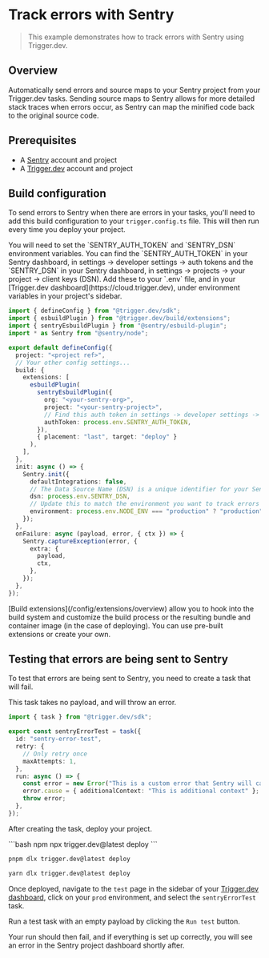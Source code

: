 # Track errors with Sentry

> This example demonstrates how to track errors with Sentry using Trigger.dev.

## Overview

Automatically send errors and source maps to your Sentry project from your Trigger.dev tasks. Sending source maps to Sentry allows for more detailed stack traces when errors occur, as Sentry can map the minified code back to the original source code.

## Prerequisites

* A [Sentry](https://sentry.io) account and project
* A [Trigger.dev](https://trigger.dev) account and project

## Build configuration

To send errors to Sentry when there are errors in your tasks, you'll need to add this build configuration to your `trigger.config.ts` file. This will then run every time you deploy your project.

<Note>
  You will need to set the `SENTRY_AUTH_TOKEN` and `SENTRY_DSN` environment variables. You can find
  the `SENTRY_AUTH_TOKEN` in your Sentry dashboard, in settings -> developer settings -> auth tokens
  and the `SENTRY_DSN` in your Sentry dashboard, in settings -> projects -> your project -> client
  keys (DSN). Add these to your `.env` file, and in your [Trigger.dev
  dashboard](https://cloud.trigger.dev), under environment variables in your project's sidebar.
</Note>

```ts trigger.config.ts
import { defineConfig } from "@trigger.dev/sdk";
import { esbuildPlugin } from "@trigger.dev/build/extensions";
import { sentryEsbuildPlugin } from "@sentry/esbuild-plugin";
import * as Sentry from "@sentry/node";

export default defineConfig({
  project: "<project ref>",
  // Your other config settings...
  build: {
    extensions: [
      esbuildPlugin(
        sentryEsbuildPlugin({
          org: "<your-sentry-org>",
          project: "<your-sentry-project>",
          // Find this auth token in settings -> developer settings -> auth tokens
          authToken: process.env.SENTRY_AUTH_TOKEN,
        }),
        { placement: "last", target: "deploy" }
      ),
    ],
  },
  init: async () => {
    Sentry.init({
      defaultIntegrations: false,
      // The Data Source Name (DSN) is a unique identifier for your Sentry project.
      dsn: process.env.SENTRY_DSN,
      // Update this to match the environment you want to track errors for
      environment: process.env.NODE_ENV === "production" ? "production" : "development",
    });
  },
  onFailure: async (payload, error, { ctx }) => {
    Sentry.captureException(error, {
      extra: {
        payload,
        ctx,
      },
    });
  },
});
```

<Note>
  [Build extensions](/config/extensions/overview) allow you to hook into the build system and
  customize the build process or the resulting bundle and container image (in the case of
  deploying). You can use pre-built extensions or create your own.
</Note>

## Testing that errors are being sent to Sentry

To test that errors are being sent to Sentry, you need to create a task that will fail.

This task takes no payload, and will throw an error.

```ts trigger/sentry-error-test.ts
import { task } from "@trigger.dev/sdk";

export const sentryErrorTest = task({
  id: "sentry-error-test",
  retry: {
    // Only retry once
    maxAttempts: 1,
  },
  run: async () => {
    const error = new Error("This is a custom error that Sentry will capture");
    error.cause = { additionalContext: "This is additional context" };
    throw error;
  },
});
```

After creating the task, deploy your project.

<CodeGroup>
  ```bash npm
  npx trigger.dev@latest deploy
  ```

  ```bash pnpm
  pnpm dlx trigger.dev@latest deploy
  ```

  ```bash yarn
  yarn dlx trigger.dev@latest deploy
  ```
</CodeGroup>

Once deployed, navigate to the `test` page in the sidebar of your [Trigger.dev dashboard](https://cloud.trigger.dev), click on your `prod` environment, and select the `sentryErrorTest` task.

Run a test task with an empty payload by clicking the `Run test` button.

Your run should then fail, and if everything is set up correctly, you will see an error in the Sentry project dashboard shortly after.
